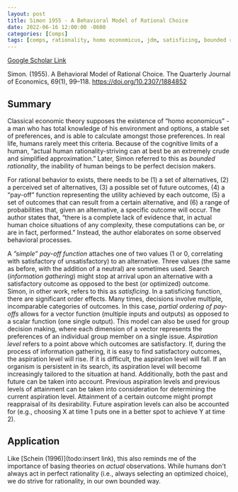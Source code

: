 ```yaml
---
layout: post
title: Simon 1955 - A Behavioral Model of Rational Choice
date: 2022-06-16 12:00:00 -0600
categories: [Comps]
tags: [comps, rationality, homo economicus, jdm, satisficing, bounded rationality, aspiration level, great paper]
---
```

[Google Scholar Link](https://scholar.google.com/scholar?hl=en&as_sdt=0%2C45&q=A+Behavioral+Model+of+Rational+Choice&btnG=&oq=behavioral+mode)

Simon. (1955). A Behavioral Model of Rational Choice. The Quarterly Journal of Economics, 69(1), 99–118. https://doi.org/10.2307/1884852

## Summary
Classical economic theory supposes the existence of “homo economicus” -a man who has total knowledge of his environment and options, a stable set of preferences, and is able to calculate amongst those preferences.  In real life, humans rarely meet this criteria.  Because of the cognitive limits of a human, “actual human rationality-striving can at best be an extremely crude and simplified approximation.”  Later, Simon referred to this as _bounded rationality_, the inability of human beings to be perfect decision makers.

For rational behavior to exists, there needs to be (1) a set of alternatives, (2) a perceived set of alternatives, (3) a possible set of future outcomes, (4) a “pay-off” function representing the utility achieved by each outcome, (5) a set of outcomes that can result from a certain alternative, and (6) a range of probabilities that, given an alternative, a specific outcome will occur.  The author states that, “there is a complete lack of evidence that, in actual human choice situations of any complexity, these computations can be, or are in fact, performed.”  Instead, the author elaborates on some observed behavioral processes.  

A _”simple” pay-off function_ attaches one of two values (1 or 0, correlating with satisfactory of unsatisfactory) to an alternative.  Three values (the same as before, with the addition of a neutral) are sometimes used.  Search (_information gathering_) might stop at arrival upon an alternative with a satisfactory outcome as opposed to the best (or optimized) outcome.  Simon, in other work, refers to this as _satisficing_.  In a satisficing function, there are significant order effects.  Many times, decisions involve multiple, incomparable categories of outcomes.  In this case, _partial ordering of pay-offs_ allows for a vector function (multiple inputs and outputs) as opposed to a scalar function (one single output).  This model can also be used for group decision making, where each dimension of a vector represents the preferences of an individual group member on a single issue.  _Aspiration level_ refers to a point above which outcomes are satisfactory.  If, during the process of information gathering, it is easy to find satisfactory outcomes, the aspiration level will rise.  If it is difficult, the aspiration level will fall.  If an organism is persistent in its search, its aspiration level will become increasingly tailored to the situation at hand.  Additionally, both the past and future can be taken into account.  Previous aspiration levels and previous levels of attainment can be taken into consideration for determining the current aspiration level.  Attainment of a certain outcome might prompt reappraisal of its desirability.  Future aspiration levels can also be accounted for (e.g., choosing X at time 1 puts one in a better spot to achieve Y at time 2).

## Application
Like [Schein (1996)](todo:insert link), this also reminds me of the importance of basing theories on _actual_ observations.  While humans don't always act in perfect rationality (i.e., always selecting an optimized choice), we do strive for rationality, in our own bounded way.